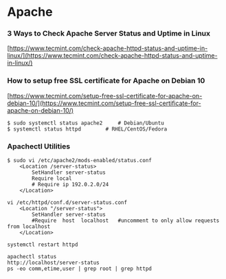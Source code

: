 # Apache

### 3 Ways to Check Apache Server Status and Uptime in Linux
[https://www.tecmint.com/check-apache-httpd-status-and-uptime-in-linux/](https://www.tecmint.com/check-apache-httpd-status-and-uptime-in-linux/)

### How to setup free SSL certificate for Apache on Debian 10
[https://www.tecmint.com/setup-free-ssl-certificate-for-apache-on-debian-10/](https://www.tecmint.com/setup-free-ssl-certificate-for-apache-on-debian-10/)


```
$ sudo systemctl status apache2		# Debian/Ubuntu 
$ systemctl status httpd		# RHEL/CentOS/Fedora

```
### Apachectl Utilities
```
$ sudo vi /etc/apache2/mods-enabled/status.conf
	<Location /server-status>
		SetHandler server-status
		Require local
		# Require ip 192.0.2.0/24
	</Location>

vi /etc/httpd/conf.d/server-status.conf
	<Location "/server-status">
		SetHandler server-status
		#Require  host  localhost	#uncomment to only allow requests from localhost 
	</Location>

systemctl restart httpd

apachectl status
http://localhost/server-status
ps -eo comm,etime,user | grep root | grep httpd

```
